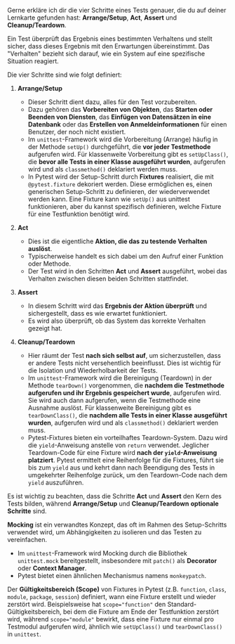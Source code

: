 Gerne erkläre ich dir die vier Schritte eines Tests genauer, die du auf deiner Lernkarte gefunden hast: **Arrange/Setup**, **Act**, **Assert** und **Cleanup/Teardown**.

Ein Test überprüft das Ergebnis eines bestimmten Verhaltens und stellt sicher, dass dieses Ergebnis mit den Erwartungen übereinstimmt. Das "Verhalten" bezieht sich darauf, wie ein System auf eine spezifische Situation reagiert.

Die vier Schritte sind wie folgt definiert:

1.  **Arrange/Setup**
    *   Dieser Schritt dient dazu, alles für den Test vorzubereiten.
    *   Dazu gehören das **Vorbereiten von Objekten**, das **Starten oder Beenden von Diensten**, das **Einfügen von Datensätzen in eine Datenbank** oder das **Erstellen von Anmeldeinformationen** für einen Benutzer, der noch nicht existiert.
    *   Im `unittest`-Framework wird die Vorbereitung (Arrange) häufig in der Methode `setUp()` durchgeführt, die **vor jeder Testmethode** aufgerufen wird. Für klassenweite Vorbereitung gibt es `setUpClass()`, die **bevor alle Tests in einer Klasse ausgeführt wurden**, aufgerufen wird und als `classmethod()` deklariert werden muss.
    *   In Pytest wird der Setup-Schritt durch **Fixtures** realisiert, die mit `@pytest.fixture` dekoriert werden. Diese ermöglichen es, einen generischen Setup-Schritt zu definieren, der wiederverwendet werden kann. Eine Fixture kann wie `setUp()` aus unittest funktionieren, aber du kannst spezifisch definieren, welche Fixture für eine Testfunktion benötigt wird.

2.  **Act**
    *   Dies ist die eigentliche **Aktion, die das zu testende Verhalten auslöst**.
    *   Typischerweise handelt es sich dabei um den Aufruf einer Funktion oder Methode.
    *   Der Test wird in den Schritten **Act** und **Assert** ausgeführt, wobei das Verhalten zwischen diesen beiden Schritten stattfindet.

3.  **Assert**
    *   In diesem Schritt wird das **Ergebnis der Aktion überprüft** und sichergestellt, dass es wie erwartet funktioniert.
    *   Es wird also überprüft, ob das System das korrekte Verhalten gezeigt hat.

4.  **Cleanup/Teardown**
    *   Hier räumt der Test **nach sich selbst auf**, um sicherzustellen, dass er andere Tests nicht versehentlich beeinflusst. Dies ist wichtig für die Isolation und Wiederholbarkeit der Tests.
    *   Im `unittest`-Framework wird die Bereinigung (Teardown) in der Methode `tearDown()` vorgenommen, die **nachdem die Testmethode aufgerufen und ihr Ergebnis gespeichert wurde**, aufgerufen wird. Sie wird auch dann aufgerufen, wenn die Testmethode eine Ausnahme auslöst. Für klassenweite Bereinigung gibt es `tearDownClass()`, die **nachdem alle Tests in einer Klasse ausgeführt wurden**, aufgerufen wird und als `classmethod()` deklariert werden muss.
    *   Pytest-Fixtures bieten ein vorteilhaftes Teardown-System. Dazu wird die `yield`-Anweisung anstelle von `return` verwendet. Jeglicher Teardown-Code für eine Fixture wird **nach der `yield`-Anweisung platziert**. Pytest ermittelt eine Reihenfolge für die Fixtures, führt sie bis zum `yield` aus und kehrt dann nach Beendigung des Tests in umgekehrter Reihenfolge zurück, um den Teardown-Code nach dem `yield` auszuführen.

Es ist wichtig zu beachten, dass die Schritte **Act** und **Assert** den Kern des Tests bilden, während **Arrange/Setup** und **Cleanup/Teardown** **optionale Schritte** sind.

**Mocking** ist ein verwandtes Konzept, das oft im Rahmen des Setup-Schritts verwendet wird, um Abhängigkeiten zu isolieren und das Testen zu vereinfachen.
*   Im `unittest`-Framework wird Mocking durch die Bibliothek `unittest.mock` bereitgestellt, insbesondere mit `patch()` als **Decorator** oder **Context Manager**.
*   Pytest bietet einen ähnlichen Mechanismus namens `monkeypatch`.

Der **Gültigkeitsbereich (Scope)** von Fixtures in Pytest (z.B. `function`, `class`, `module`, `package`, `session`) definiert, wann eine Fixture erstellt und wieder zerstört wird. Beispielsweise hat `scope="function"` den Standard-Gültigkeitsbereich, bei dem die Fixture am Ende der Testfunktion zerstört wird, während `scope="module"` bewirkt, dass eine Fixture nur einmal pro Testmodul aufgerufen wird, ähnlich wie `setUpClass()` und `tearDownClass()` in `unittest`.